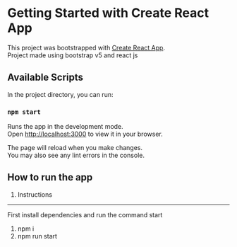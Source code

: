 # Getting Started with Create React App

This project was bootstrapped with [Create React App](https://github.com/facebook/create-react-app).\
Project made using bootstrap v5 and react js

## Available Scripts

In the project directory, you can run:

### `npm start`

Runs the app in the development mode.\
Open [http://localhost:3000](http://localhost:3000) to view it in your browser.

The page will reload when you make changes.\
You may also see any lint errors in the console.


## How to run the app

1. Instructions
--------------------------------------------------------------------------------

First install dependencies and run the command start

1. npm i
2. npm run start

